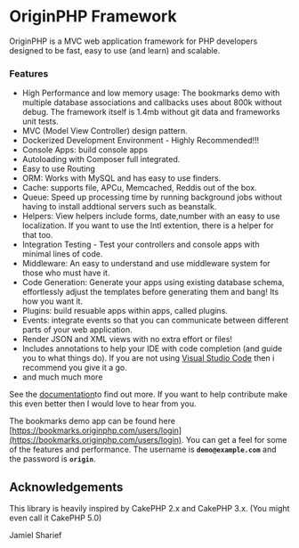 # OriginPHP Framework

OriginPHP is a MVC web application framework for PHP developers designed to be fast, easy to use (and learn) and scalable.

### Features

- High Performance and low memory usage: The bookmarks demo with multiple database associations and callbacks uses about 800k without debug. The framework itself is 1.4mb without git data and frameworks unit tests.
- MVC (Model View Controller) design pattern.
- Dockerized Development Environment - Highly Recommended!!!
- Console Apps: build console apps
- Autoloading with Composer full integrated.
- Easy to use Routing
- ORM: Works with MySQL and has easy to use finders.
- Cache:  supports file, APCu, Memcached, Reddis out of the box.
- Queue: Speed up processing time by running background jobs without having to install addtional servers such as beanstalk.
- Helpers: View helpers include forms, date,number with an easy to use localization. If you want to use the Intl extention, there is a helper for that too.
- Integration Testing - Test your controllers and console apps with minimal lines of code.
- Middleware: An easy to understand and use middleware system for those who must have it.
- Code Generation: Generate your apps using existing database schema, effortlessly adjust the templates before generating them and bang! Its how you want it.
- Plugins: build resuable apps within apps, called plugins.
- Events: integrate events so that you can communicate between different parts of your web application.
- Render JSON and XML views with no extra effort or files!
- Includes annotations to help your IDE with code completion (and guide you to what things do). If you are not using [Visual Studio Code](https://code.visualstudio.com/) then i recommend you give it a go.
- and much much more

See the [documentation](https://www.originphp.com/docs/getting-started/)to find out more. If you want to help contribute make this even better then I would love to hear from you.

The bookmarks demo app can be found here [https://bookmarks.originphp.com/users/login](https://bookmarks.originphp.com/users/login). You can get a feel for some of the features and performance. 
The username is **`demo@example.com`** and the password is **`origin`**.

## Acknowledgements

This library is heavily inspired by CakePHP 2.x and CakePHP 3.x. (You might even call it CakePHP 5.0)

Jamiel Sharief